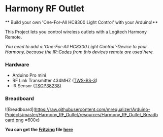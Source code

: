 Harmony RF Outlet
==================

** Build your own 'One-For-All HC8300 Light Control' with your Arduino!**

This Project lets you control wireless outlets with a Logitech Harmony Remote.

*You need to add a 'One-For-All HC8300 Light Control'-Device to your Harmony,
because the [IR-Codes](https://github.com/mrequalizer/Arduino-Projects/blob/master/Harmony_RF_Outlet/One_For_All_HC_8300_IR_Codes.h) from this devices remote are used here.*

### Hardware

- Arduino Pro mini
- RF Link Transmitter 434MHZ ([TWS-BS-3](http://dlnmh9ip6v2uc.cloudfront.net/datasheets/Wireless/General/TWS-BS-3_433.92MHz_ASK_RF_Transmitter_Module_Data_Sheet.pdf))
- IR Sensor ([TSOP38238](http://www.vishay.com/docs/82491/tsop382.pdf))

### Breadboard

![Breadboard](https://raw.githubusercontent.com/mrequalizer/Arduino-Projects/master/Harmony_RF_Outlet/resources/Harmony_RF_Outlet_Breadboard.png =600x)

**You can get the [Fritzing](http://fritzing.org/) file [here](https://raw.githubusercontent.com/mrequalizer/Arduino-Projects/master/Harmony_RF_Outlet/resources/Harmony_RF_Outlet.fzz)**



